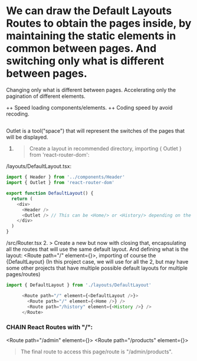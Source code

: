 # We can draw the Default Layouts Routes to obtain the pages inside, by maintaining the static elements in common between pages. And switching only what is different between pages.
Changing only what is different between pages. Accelerating only the pagination of different elements.

++ Speed loading components/elements.
++ Coding speed by avoid recoding.

## <Outlet />
Outlet is a tool("space") that will represent the switches of the pages that will be displayed.

1. > Create a layout in recommended directory, importing { Outlet } from 'react-router-dom':

/layouts/DefaultLayout.tsx:
```ts
import { Header } from '../components/Header'
import { Outlet } from 'react-router-dom'

export function DefaultLayout() {
  return (
    <div>
      <Header />
      <Outlet /> // This can be <Home/> or <History/> depending on the route.
    </div>
  )
}
```

/src/Router.tsx
2. > Create a new <Route> </Route> but now with closing that, encapsulating all the routes that will use the same default layout. And defining what is the layout: <Route path="/" element={<DefaultLayout/>}>, importing of course the {DefaultLayout} (In this project case, we will use for all the 2, but may have some other projects that have multiple possible default layouts for multiple pages/routes)
```ts
import { DefaultLayout } from './layouts/DefaultLayout'

      <Route path="/" element={<DefaultLayout />}>
        <Route path="/" element={<Home />} />
        <Route path="/history" element={<History />} />
      </Route>
```


### CHAIN React Routes with "/":

<Route path="/admin" element={<AdminLayout />}>
    <Route path="/products" element={<Products />}>
</Route>

>The final route to access this page/route is "/admin/products".